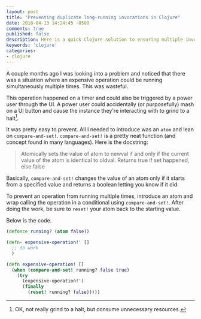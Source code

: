 ```yaml
---
layout: post
title: "Preventing duplicate long-running invocations in Clojure"
date: 2018-04-13 14:24:45 -0500
comments: true
published: false
description: Here is a quick Clojure solution to ensuring multiple invocations of a function don't result in duplicate work.
keywords: 'clojure'
categories: 
- clojure
---
```


A couple months ago I was looking into a problem and noticed that
there was a situation where an expensive operation could be running
simultaneously multiple times. This was wasteful.

This operation happened on a timer and could also be triggered by a power
user through the UI. A power user could accidentally (or purposefully)
mash on a UI button and cause the instance they're interacting with
to grind to a halt[^1].

[^1]: OK, not really grind to a halt, but consume unnecessary resources.

It was pretty easy to prevent. All I needed to introduce was an
`atom` and lean on `compare-and-set!`. `compare-and-set!` is a pretty
neat function (and concept found in many languages). Here is the docstring:

> Atomically sets the value of atom to newval if and only if the
> current value of the atom is identical to oldval. Returns true if
> set happened, else false

Basically, `compare-and-set!` changes the value of an atom only if it
starts from a specified value and returns a boolean letting you know
if it did. 

To prevent an operation from running multiple times, introduce an atom
and wrap calling the operation in a conditional using
`compare-and-set!`.  After doing the work, be sure to `reset!` your
atom back to the starting value.

Below is the code.

```clojure
(defonce running? (atom false))

(defn- expensive-operation!' []
  ;; do work
  )

(defn expensive-operation! []
  (when (compare-and-set! running? false true)
    (try
      (expensive-operation!')
      (finally
        (reset! running? false)))))
```

